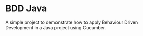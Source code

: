 # BDD Java

A simple project to demonstrate how to apply Behaviour Driven Development in a Java project using Cucumber.